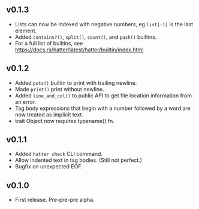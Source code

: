 ## v0.1.3

- Lists can now be indexed with negative numbers, eg `list[-1]` is the last element.
- Added `contains?()`, `split()`, `count()`, and `push()` builtins.
- For a full list of builtins, see https://docs.rs/hatter/latest/hatter/builtin/index.html

## v0.1.2

- Added `puts()` builtin to print with trailing newline.
- Made `print()` print without newline.
- Added `line_and_col()` to public API to get file location information
  from an error.
- Tag body expressions that begin with a number followed by a word are
  now treated as implicit text.
- trait Object now requires typename() fn.

## v0.1.1

- Added `hatter check` CLI command.
- Allow indented text in tag bodies. (Still not perfect.)
- Bugfix on unexpected EOF.

## v0.1.0

- First release. Pre-pre-pre alpha.
